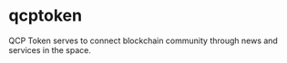 # qcptoken
QCP Token serves to connect blockchain community through news and services in the space.
